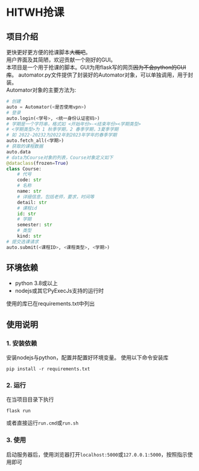 # HITWH抢课

## 项目介绍

更快更好更方便的抢课脚本~~大概吧~~。\
用户界面及其简陋，欢迎贡献一个刚好的GUI。\
本项目是一个用于抢课的脚本。GUI为用flask写的网页~~因为不会python的GUI库~~。
automator.py文件提供了封装好的Automator对象，可以单独调用，用于封装。\
Automator对象的主要方法为:

```python
# 创建
auto = Automator(<是否使用vpn>)
# 登录
auto.login(<学号>, <统一身份认证密码>)
# 学期是一个字符串，格式如 <开始年份>-<结束年份><学期类型>
# <学期类型>为 1 秋季学期，2 春季学期，3夏季学期
# 如 2022-20232为2022年到2023年学年的春季学期
auto.fetch_all(<学期>)
# 获取的课程数据
auto.data
# data为Course对象的列表，Course对象定义如下
@dataclass(frozen=True)
class Course:
    # 代号
    code: str
    # 名称
    name: str
    # 详细信息，包括老师，要求，时间等
    detail: str
    # 课程id
    id: str
    # 学期
    semester: str
    # 类型
    kind: str
# 提交选课请求
auto.submit(<课程ID>, <课程类型>, <学期>)
```

## 环境依赖

- python 3.8或以上
- nodejs或其它PyExecJs支持的运行时

使用的库已在requirements.txt中列出

## 使用说明

### 1. 安装依赖

安装nodejs与python，配置并配置好环境变量。
使用以下命令安装库

```shell
pip install -r requirements.txt
```

### 2. 运行

在当项目目录下执行

```shell
flask run
```

或者直接运行`run.cmd`或`run.sh`

### 3. 使用

启动服务器后，使用浏览器打开`localhost:5000`或`127.0.0.1:5000`，按照指示使用即可
